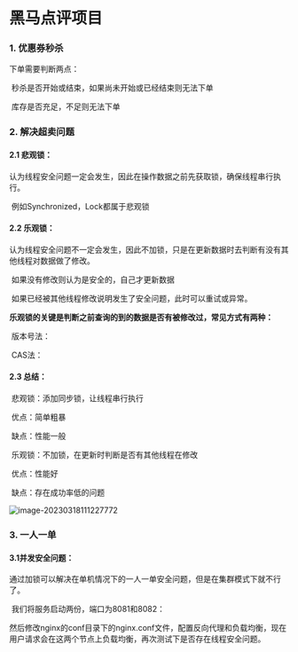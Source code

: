 # 黑马点评项目

### 1. 优惠券秒杀

下单需要判断两点：

​	秒杀是否开始或结束，如果尚未开始或已经结束则无法下单

​	库存是否充足，不足则无法下单

### 2. 解决超卖问题

#### 	2.1 悲观锁：

​	认为线程安全问题一定会发生，因此在操作数据之前先获取锁，确保线程串行执行。

​	例如Synchronized，Lock都属于悲观锁

#### 	2.2 乐观锁：

​	认为线程安全问题不一定会发生，因此不加锁，只是在更新数据时去判断有没有其他线程对数据做了修改。

​	如果没有修改则认为是安全的，自己才更新数据

​	如果已经被其他线程修改说明发生了安全问题，此时可以重试或异常。

​	**乐观锁的关键是判断之前查询的到的数据是否有被修改过，常见方式有两种：**

​	版本号法：

​	CAS法：

#### 	2.3 总结：

​	悲观锁：添加同步锁，让线程串行执行

​		优点：简单粗暴

​		缺点：性能一般	

​	乐观锁：不加锁，在更新时判断是否有其他线程在修改

​		优点：性能好

​		缺点：存在成功率低的问题

![image-20230318111227772](C:\Users\Asphyxia\AppData\Roaming\Typora\typora-user-images\image-20230318111227772.png)

### 3. 一人一单

#### 	3.1并发安全问题：

​	通过加锁可以解决在单机情况下的一人一单安全问题，但是在集群模式下就不行了。

​	我们将服务启动两份，端口为8081和8082：

​	然后修改nginx的conf目录下的nginx.conf文件，配置反向代理和负载均衡，现在用户请求会在这两个节点上负载均衡，再次测试下是否存在线程安全问题。
